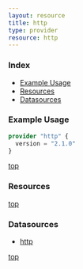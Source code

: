 ```yaml
---
layout: resource
title: http
type: provider
resource: http
---
```


### Index

- [Example Usage](#example-usage)
- [Resources](#resources)
- [Datasources](#datasources)

### Example Usage

```terraform
provider "http" {
  version = "2.1.0"
}
```

[top](#index)

### Resources



[top](#index)

### Datasources


- [http](./d/http.md)


[top](#index)
